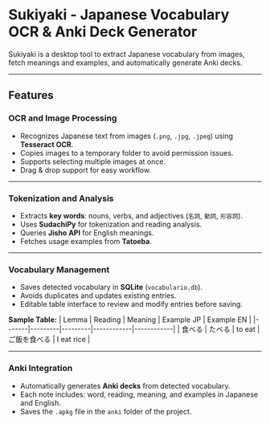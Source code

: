 # Sukiyaki - Japanese Vocabulary OCR & Anki Deck Generator

Sukiyaki is a desktop tool to extract Japanese vocabulary from images, fetch meanings and examples, and automatically generate Anki decks.

---

## Features

### OCR and Image Processing
- Recognizes Japanese text from images (`.png`, `.jpg`, `.jpeg`) using **Tesseract OCR**.
- Copies images to a temporary folder to avoid permission issues.
- Supports selecting multiple images at once.
- Drag & drop support for easy workflow.

---

### Tokenization and Analysis
- Extracts **key words**: nouns, verbs, and adjectives (`名詞`, `動詞`, `形容詞`).
- Uses **SudachiPy** for tokenization and reading analysis.
- Queries **Jisho API** for English meanings.
- Fetches usage examples from **Tatoeba**.

---

### Vocabulary Management
- Saves detected vocabulary in **SQLite** (`vocabulario.db`).
- Avoids duplicates and updates existing entries.
- Editable table interface to review and modify entries before saving.

**Sample Table:**
| Lemma | Reading | Meaning | Example JP | Example EN |
|-------|---------|---------|------------|------------|
| 食べる | たべる | to eat | ご飯を食べる | I eat rice |

---

### Anki Integration
- Automatically generates **Anki decks** from detected vocabulary.
- Each note includes: word, reading, meaning, and examples in Japanese and English.
- Saves the `.apkg` file in the `anki` folder of the project.










